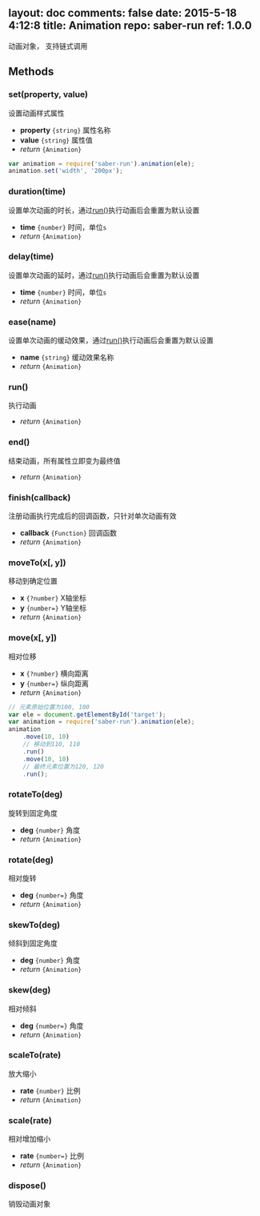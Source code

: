 layout: doc
comments: false
date: 2015-5-18 4:12:8
title: Animation
repo: saber-run
ref: 1.0.0
---

动画对象， 支持链式调用

## Methods

### set(property, value)

设置动画样式属性

* **property** `{string}` 属性名称
* **value** `{string}` 属性值
* _return_ `{Animation}`

```js
var animation = require('saber-run').animation(ele);
animation.set('width', '200px');
```

### duration(time)

设置单次动画的时长，通过[run()](#run)执行动画后会重置为默认设置

* **time** `{number}` 时间，单位`s`
* _return_ `{Animation}`

### delay(time)

设置单次动画的延时，通过[run()](#run)执行动画后会重置为默认设置

* **time** `{number}` 时间，单位`s`
* _return_ `{Animation}`

### ease(name)

设置单次动画的缓动效果，通过[run()](#run)执行动画后会重置为默认设置

* **name** `{string}` 缓动效果名称
* _return_ `{Animation}`

### run()

执行动画

* _return_ `{Animation}`

### end()

结束动画，所有属性立即变为最终值

* _return_ `{Animation}`

### finish(callback)

注册动画执行完成后的回调函数，只针对单次动画有效

* **callback** `{Function}` 回调函数
* _return_ `{Animation}`

### moveTo(x[, y])

移动到确定位置

* **x** `{?number}` X轴坐标
* **y** `{number=}` Y轴坐标
* _return_ `{Animation}`

### move(x[, y])

相对位移

* **x** `{?number}` 横向距离
* **y** `{number=}` 纵向距离
* _return_ `{Animation}`

```js
// 元素原始位置为100, 100
var ele = document.getElementById('target');
var animation = require('saber-run').animation(ele);
animation
    .move(10, 10)
    // 移动到110, 110
    .run()
    .move(10, 10)
    // 最终元素位置为120, 120
    .run();
```

### rotateTo(deg)

旋转到固定角度

* **deg** `{number}` 角度
* _return_ `{Animation}`

### rotate(deg)

相对旋转

* **deg** `{number=}` 角度
* _return_ `{Animation}`

### skewTo(deg)

倾斜到固定角度

* **deg** `{number}` 角度
* _return_ `{Animation}`

### skew(deg)

相对倾斜

* **deg** `{number=}` 角度
* _return_ `{Animation}`

### scaleTo(rate)

放大缩小

* **rate** `{number}` 比例
* _return_ `{Animation}`

### scale(rate)

相对增加缩小

* **rate** `{number=}` 比例
* _return_ `{Animation}`

### dispose()

销毁动画对象